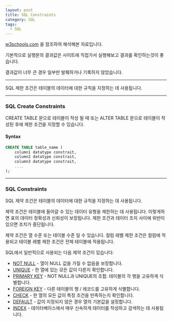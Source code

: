 ```yaml
---
layout: post
title: SQL Constraints
category: SQL
tags:
  - SQL
---
```




[w3schools.com](www.w3schools.com/sql) 을 참조하여 해석해본 자료입니다.

기본적으로 실행문의 결과값은 사이트에 직접가서 실행해보고 결과를 확인하는것이 좋습니다.

결과값이 너무 큰 경우 일부만 발췌하거나 기록하지 않았습니다.



---

SQL 제한 조건은 테이블의 데이터에 대한 규칙을 지정하는 데 사용됩니다.

---



### SQL Create Constraints

CREATE TABLE 문으로 테이블이 작성 될 때 또는 ALTER TABLE 문으로 테이블이 작성된 후에 제한 조건을 지정할 수 있습니다.



#### Syntax

```sql
CREATE TABLE table_name (
	column1 datatype constrait,
	column2 datatype constrait,
	column3 datatype constrait,
	....
);
```

---



### SQL Constraints

SQL 제약 조건은 테이블의 데이터에 대한 규칙을 지정하는 데 사용됩니다.

제약 조건은 테이블에 들어갈 수 있는 데이터 유형을 제한하는 데 사용됩니다. 이렇게하면 표의 데이터 정확성과 신뢰성이 보장됩니다. 제한 조건과 데이터 조치 사이에 위반이 있으면 조치가 중단됩니다.

제약 조건은 열 수준 또는 테이블 수준 일 수 있습니다. 컬럼 레벨 제한 조건은 컬럼에 적용되고 테이블 레벨 제한 조건은 전체 테이블에 적용됩니다.

SQL에서 일반적으로 사용되는 다음 제약 조건이 있습니다:

- [NOT NULL](https://www.w3schools.com/sql/sql_notnull.asp) - 열이 NULL 값을 가질 수 없음을 보장합니다.
- [UNIQUE](https://www.w3schools.com/sql/sql_unique.asp) - 한 열에 있는 모든 값이 다른지 확인합니다.
- [PRIMARY KEY](https://www.w3schools.com/sql/sql_primarykey.asp) - NOT NULL과 UNIQUE의 조합. 테이블의 각 행을 고유하게 식별합니다.
- [FOREIGN KEY](https://www.w3schools.com/sql/sql_foreignkey.asp) - 다른 테이블의 행 / 레코드를 고유하게 식별합니다.
- [CHECK](https://www.w3schools.com/sql/sql_check.asp) - 한 열의 모든 값이 특정 조건을 만족하는지 확인합니다.
- [DEFAULT](https://www.w3schools.com/sql/sql_default.asp) - 값이 지정되지 않은 경우 열의 기본값을 설정합니다.
- [INDEX](https://www.w3schools.com/sql/sql_create_index.asp) - 데이터베이스에서 매우 신속하게 데이터를 작성하고 검색하는 데 사용됩니다.

